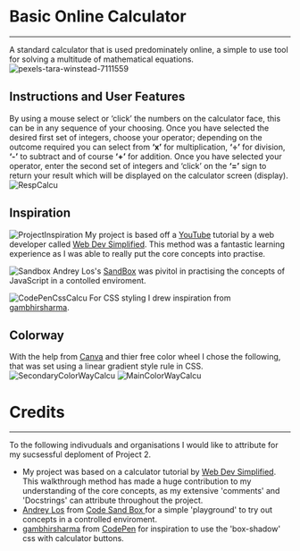 # Basic Online Calculator
___________________________
A standard calculator that is used predominately online, a simple to use tool for solving a multitude of mathematical equations. 
![pexels-tara-winstead-7111559](https://user-images.githubusercontent.com/108287233/204844741-5ea1b45d-31d6-4a4a-b3f3-285fe80fc986.jpg)

## Instructions and User Features

By using a mouse select or ‘click’ the numbers on the calculator face, this can be in any sequence of your choosing.  Once you have selected the desired first set of integers, choose your operator; depending on the outcome required you can select from **‘x’** for multiplication, **‘÷’** for division, **‘-’** to subtract and of course **‘+’** for addition.
Once you have selected your operator, enter the second set of  integers and ‘click’ on the **‘=’** sign to return your result which will be displayed on the calculator screen (display). 
![RespCalcu](https://user-images.githubusercontent.com/108287233/204855821-736d8afe-2b36-44ad-b562-b62251f6252d.png)

## Inspiration
![ProjectInspiration](https://user-images.githubusercontent.com/108287233/204846027-b1b8e053-5e81-459d-908c-81cb81b395b6.png)
My project is based off a [YouTube](https://www.youtube.com/watch?v=j59qQ7YWLxw) tutorial by a web developer called [Web Dev Simplified](https://www.youtube.com/@WebDevSimplified).  This method was a fantastic learning experience as I was able to really put the core concepts into practise.

![Sandbox](https://user-images.githubusercontent.com/108287233/204847405-0770ed45-76d7-463f-ba9f-5e04c42c6cfd.png)
Andrey Los's [SandBox](https://codesandbox.io/s/rwmo3ow4mm) was pivitol in practising the concepts of JavaScript in a contolled enviroment.

![CodePenCssCalcu](https://user-images.githubusercontent.com/108287233/204848280-69cb3634-fef6-4224-8a7f-eb5d86247f40.png)
For CSS styling I drew inspiration from [gambhirsharma](https://codepen.io/gambhirsharma/pen/ExwBKop).

## Colorway
With the help from [Canva](https://www.canva.com/colors/color-wheel/) and thier free color wheel I chose the following, that was set using a linear gradient style rule in CSS.
![SecondaryColorWayCalcu](https://user-images.githubusercontent.com/108287233/204856145-21f46fa5-2f1c-41f1-ada5-14e233f2254f.png)
![MainColorWayCalcu](https://user-images.githubusercontent.com/108287233/204856168-5911b104-68e0-4933-a1e2-0fe12b6555da.png)



# Credits 
________________________

To the following indivuduals and organisations I would like to attribute for my sucsessful deploment of Project 2.
- My project was based on a calculator tutorial by [Web Dev Simplified](https://www.youtube.com/@WebDevSimplified).
This walkthrough method has made a huge contribution to my understanding of the core concepts, as my extensive 'comments' and 'Docstrings' can attribute throughout the project.
- [Andrey Los](https://codesandbox.io/s/rwmo3ow4mm) from [Code Sand Box ](https://codesandbox.io/s/rwmo3ow4mm?file=/index.js) for a simple 'playground' to try out concepts in a controlled enviroment.
- [gambhirsharma](https://codepen.io/gambhirsharma/pen/ExwBKop) from [CodePen](https://codepen.io/trending) for inspiration to use the 'box-shadow' css with calculator buttons.

